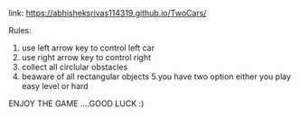 link: https://abhisheksrivas114319.github.io/TwoCars/

Rules:
  1. use left arrow key to control left car
  2. use right arrow key to control right
  3. collect all circlular obstacles 
  4. beaware of all rectangular objects
  5.you have two option either you play easy level or hard
 
ENJOY THE GAME ....GOOD LUCK :)
  
